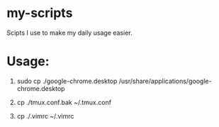 # my-scripts
Scipts I use to make my daily usage easier.

# Usage:

1) sudo cp ./google-chrome.desktop /usr/share/applications/google-chrome.desktop

2) cp ./tmux.conf.bak ~/.tmux.conf

3) cp ./.vimrc ~/.vimrc
